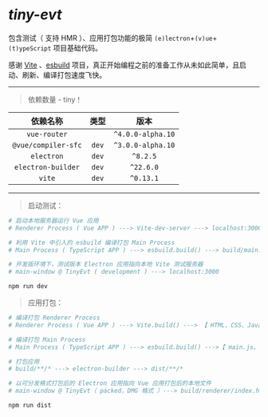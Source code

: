 # *tiny-evt*

包含测试（ 支持 HMR ）、应用打包功能的极简 `(e)lectron`+`(v)ue`+`(t)ypeScript` 项目基础代码。

感谢 [Vite](https://github.com/vuejs/vite) 、[esbuild](https://github.com/evanw/esbuild) 项目，真正开始编程之前的准备工作从未如此简单，且启动、刷新、编译打包速度飞快。

---
> 依赖数量 - tiny！

| 依赖名称 | 类型 | 版本 |
| :---:|:---:|:---:|
| `vue-router` || `^4.0.0-alpha.10`
| `@vue/compiler-sfc` | `dev` | `^3.0.0-alpha.10`
| `electron` | `dev` | `^8.2.5`
| `electron-builder` | `dev` | `^22.6.0`
| `vite` | `dev` | `^0.13.1`

---

> 启动测试：

```bash
# 启动本地服务器运行 Vue 应用
# Renderer Process ( Vue APP ) ---> Vite-dev-server ---> localhost:3000

# 利用 Vite 中引入的 esbuild 编译打包 Main Process
# Main Process ( TypeScript APP ) ---> esbuild.build() ---> build/main.js

# 开发版环境下，测试版本 Electron 应用指向本地 Vite 测试服务器
# main-window @ TinyEvt ( development ) ---> localhost:3000

npm run dev
```

> 应用打包：

```bash
# 编译打包 Renderer Process
# Renderer Process ( Vue APP ) ---> Vite.build() ---> 【 HTML、CSS、JavaScript、etc.】@ build/renderer/

# 编译打包 Main Process
# Main Process ( TypeScript APP ) ---> esbuild.build() --->【 main.js、etc. 】@ build/

# 打包应用
# build/**/* ---> electron-builder ---> dist/**/*

# 以可分发格式打包后的 Electron 应用指向 Vue 应用打包后的本地文件
# main-window @ TinyEvt（ packed，DMG 格式 ）---> build/renderer/index.html

npm run dist
```
